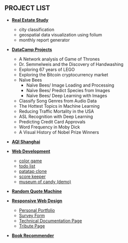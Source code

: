 ## PROJECT LIST
- **[Real Estate Study](real_estate_study)**
    - city classification
    - geospatial data visualization using folium
    - monthly report generator
- **[DataCamp Projects](datacamp_projects)**
    - A Network analysis of Game of Thrones
    - Dr. Semmelweis and the Discovery of Handwashing
    - Exploring 67 years of LEGO
    - Exploring the Bitcoin cryptocurrency market
    - Naïve Bees
        - Naïve Bees/ Image Loading and Processing
        - Naïve Bees/ Predict Species from Images
        - Naïve Bees/ Deep Learning with Images
    - Classify Song Genres from Audio Data
    - The Hottest Topics in Machine Learning
    - Reducing Traffic Mortality in the USA
    - ASL Recognition with Deep Learning
    - Predicting Credit Card Approvals
    - Word Frequency in Moby Dick
    - A Visual History of Nobel Prize Winners
- **[AQI Shanghai](aqi_shanghai)**
- **[Web Development](web_development)**
    - [color game](web_development/color_game/colorGame.html)
    - [todo list](web_development/todo_list/index.html)
    - [patatap clone](web_development/patatap_clone/circles.html)
    - [score keeper](web_development/score_keeper/scoreKeeper.html)
    - [museum of candy (demo)](web_development/museum_of_candy/index.html)
- **[Random Quote Machine](https://elated-wing-438675.netlify.com/)**
- **[Responsive Web Design](fcc-responsive-web-design)**
    - [Personal Portfolio](fcc-responsive-web-design/personal-portfolio)
    - [Survey Form](fcc-responsive-web-design/survey-form)
    - [Technical Documentation Page](fcc-responsive-web-design/technical-documentation-page)
    - [Tribute Page](fcc-responsive-web-design/tribute-page)

- **[Book Recommender](book_recommender)**